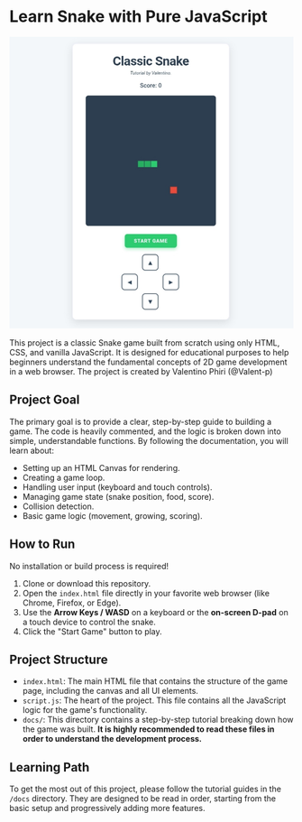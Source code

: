 
# Learn Snake with Pure JavaScript
![Start Screen](screenshots/start.jpg)

This project is a classic Snake game built from scratch using only HTML, CSS, and vanilla JavaScript. It is designed for educational purposes to help beginners understand the fundamental concepts of 2D game development in a web browser.
The project is created by Valentino Phiri (@Valent-p)

## Project Goal

The primary goal is to provide a clear, step-by-step guide to building a game. The code is heavily commented, and the logic is broken down into simple, understandable functions. By following the documentation, you will learn about:

-   Setting up an HTML Canvas for rendering.
-   Creating a game loop.
-   Handling user input (keyboard and touch controls).
-   Managing game state (snake position, food, score).
-   Collision detection.
-   Basic game logic (movement, growing, scoring).

## How to Run

No installation or build process is required!

1.  Clone or download this repository.
2.  Open the `index.html` file directly in your favorite web browser (like Chrome, Firefox, or Edge).
3.  Use the **Arrow Keys / WASD** on a keyboard or the **on-screen D-pad** on a touch device to control the snake.
4.  Click the "Start Game" button to play.

## Project Structure

-   `index.html`: The main HTML file that contains the structure of the game page, including the canvas and all UI elements.
-   `script.js`: The heart of the project. This file contains all the JavaScript logic for the game's functionality.
-   `docs/`: This directory contains a step-by-step tutorial breaking down how the game was built. **It is highly recommended to read these files in order to understand the development process.**

## Learning Path

To get the most out of this project, please follow the tutorial guides in the `/docs` directory. They are designed to be read in order, starting from the basic setup and progressively adding more features.